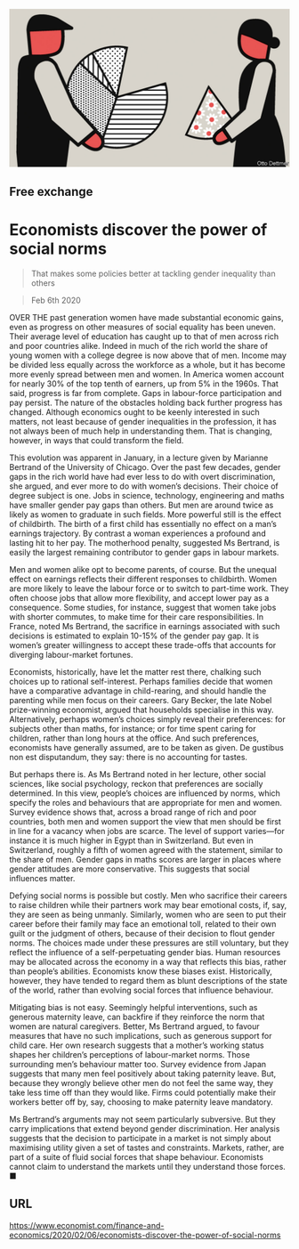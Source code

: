![](./images/20200208_FND000_0.jpg)

## Free exchange

# Economists discover the power of social norms

> That makes some policies better at tackling gender inequality than others

> Feb 6th 2020

OVER THE past generation women have made substantial economic gains, even as progress on other measures of social equality has been uneven. Their average level of education has caught up to that of men across rich and poor countries alike. Indeed in much of the rich world the share of young women with a college degree is now above that of men. Income may be divided less equally across the workforce as a whole, but it has become more evenly spread between men and women. In America women account for nearly 30% of the top tenth of earners, up from 5% in the 1960s. That said, progress is far from complete. Gaps in labour-force participation and pay persist. The nature of the obstacles holding back further progress has changed. Although economics ought to be keenly interested in such matters, not least because of gender inequalities in the profession, it has not always been of much help in understanding them. That is changing, however, in ways that could transform the field.

This evolution was apparent in January, in a lecture given by Marianne Bertrand of the University of Chicago. Over the past few decades, gender gaps in the rich world have had ever less to do with overt discrimination, she argued, and ever more to do with women’s decisions. Their choice of degree subject is one. Jobs in science, technology, engineering and maths have smaller gender pay gaps than others. But men are around twice as likely as women to graduate in such fields. More powerful still is the effect of childbirth. The birth of a first child has essentially no effect on a man’s earnings trajectory. By contrast a woman experiences a profound and lasting hit to her pay. The motherhood penalty, suggested Ms Bertrand, is easily the largest remaining contributor to gender gaps in labour markets.

Men and women alike opt to become parents, of course. But the unequal effect on earnings reflects their different responses to childbirth. Women are more likely to leave the labour force or to switch to part-time work. They often choose jobs that allow more flexibility, and accept lower pay as a consequence. Some studies, for instance, suggest that women take jobs with shorter commutes, to make time for their care responsibilities. In France, noted Ms Bertrand, the sacrifice in earnings associated with such decisions is estimated to explain 10-15% of the gender pay gap. It is women’s greater willingness to accept these trade-offs that accounts for diverging labour-market fortunes.

Economists, historically, have let the matter rest there, chalking such choices up to rational self-interest. Perhaps families decide that women have a comparative advantage in child-rearing, and should handle the parenting while men focus on their careers. Gary Becker, the late Nobel prize-winning economist, argued that households specialise in this way. Alternatively, perhaps women’s choices simply reveal their preferences: for subjects other than maths, for instance; or for time spent caring for children, rather than long hours at the office. And such preferences, economists have generally assumed, are to be taken as given. De gustibus non est disputandum, they say: there is no accounting for tastes.

But perhaps there is. As Ms Bertrand noted in her lecture, other social sciences, like social psychology, reckon that preferences are socially determined. In this view, people’s choices are influenced by norms, which specify the roles and behaviours that are appropriate for men and women. Survey evidence shows that, across a broad range of rich and poor countries, both men and women support the view that men should be first in line for a vacancy when jobs are scarce. The level of support varies—for instance it is much higher in Egypt than in Switzerland. But even in Switzerland, roughly a fifth of women agreed with the statement, similar to the share of men. Gender gaps in maths scores are larger in places where gender attitudes are more conservative. This suggests that social influences matter.

Defying social norms is possible but costly. Men who sacrifice their careers to raise children while their partners work may bear emotional costs, if, say, they are seen as being unmanly. Similarly, women who are seen to put their career before their family may face an emotional toll, related to their own guilt or the judgment of others, because of their decision to flout gender norms. The choices made under these pressures are still voluntary, but they reflect the influence of a self-perpetuating gender bias. Human resources may be allocated across the economy in a way that reflects this bias, rather than people’s abilities. Economists know these biases exist. Historically, however, they have tended to regard them as blunt descriptions of the state of the world, rather than evolving social forces that influence behaviour.

Mitigating bias is not easy. Seemingly helpful interventions, such as generous maternity leave, can backfire if they reinforce the norm that women are natural caregivers. Better, Ms Bertrand argued, to favour measures that have no such implications, such as generous support for child care. Her own research suggests that a mother’s working status shapes her children’s perceptions of labour-market norms. Those surrounding men’s behaviour matter too. Survey evidence from Japan suggests that many men feel positively about taking paternity leave. But, because they wrongly believe other men do not feel the same way, they take less time off than they would like. Firms could potentially make their workers better off by, say, choosing to make paternity leave mandatory.

Ms Bertrand’s arguments may not seem particularly subversive. But they carry implications that extend beyond gender discrimination. Her analysis suggests that the decision to participate in a market is not simply about maximising utility given a set of tastes and constraints. Markets, rather, are part of a suite of fluid social forces that shape behaviour. Economists cannot claim to understand the markets until they understand those forces. ■

## URL

https://www.economist.com/finance-and-economics/2020/02/06/economists-discover-the-power-of-social-norms
